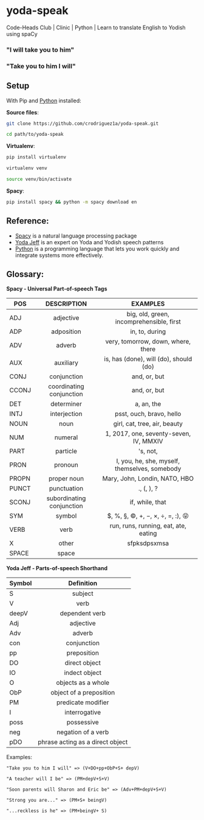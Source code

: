 # yoda-speak
Code-Heads Club | Clinic | Python | Learn to translate English to Yodish using spaCy

### "I will take you to him"
### "Take you to him I will"

## Setup

With Pip and [Python](https://docs.brew.sh/Homebrew-and-Python) installed:

**Source files**:

```bash
git clone https://github.com/crodriguez1a/yoda-speak.git

cd path/to/yoda-speak
```

**Virtualenv**:

```bash
pip install virtualenv

virtualenv venv

source venv/bin/activate
```

**Spacy**:

```bash
pip install spacy && python -m spacy download en
```


## Reference:

- [Spacy](http://spacy.io) is a natural language processing package
- [Yoda Jeff](http://www.yodajeff.com/pages/talk/yodish.shtml) is an expert on Yoda and Yodish speech patterns
- [Python](https://www.python.org/) is a programming language that lets you work quickly
and integrate systems more effectively.


## Glossary:

**Spacy - Universal Part-of-speech Tags**

| POS        | DESCRIPTION | EXAMPLES |
| ------------- |:-------------:|:-------------:|
| ADJ |	adjective |	big, old, green, incomprehensible, first |
| ADP |	adposition |	in, to, during |
| ADV |	adverb |	very, tomorrow, down, where, there |
| AUX |	auxiliary |	is, has (done), will (do), should (do) |
| CONJ |	conjunction |	and, or, but |
| CCONJ |	coordinating conjunction |	and, or, but |
| DET |	determiner |	a, an, the |
| INTJ |	interjection |	psst, ouch, bravo, hello |
| NOUN |	noun |	girl, cat, tree, air, beauty |
| NUM |	numeral |	1, 2017, one, seventy-seven, IV, MMXIV |
| PART |	particle |	's, not, |
| PRON |	pronoun |	I, you, he, she, myself, themselves, somebody |
| PROPN |	proper noun |	Mary, John, Londin, NATO, HBO |
| PUNCT |	punctuation |	., (, ), ? |
| SCONJ |	subordinating conjunction |	if, while, that |
| SYM |	symbol |	$, %, §, ©, +, −, ×, ÷, =, :), 😝 |
| VERB |	verb |	run, runs, running, eat, ate, eating |
| X |	other |	sfpksdpsxmsa |
| SPACE |	space | |

**Yoda Jeff - Parts-of-speech Shorthand**

| Symbol        | Definition |
| ------------- |:-------------:|
| S | subject |
| V | verb |
| deepV | dependent verb |
| Adj | adjective |
| Adv | adverb |
| con | conjunction |
| pp | preposition |
| DO | direct object |
| IO | indect object |
| O | objects as a whole |
| ObP | object of a preposition |
| PM | predicate modifier |
| I | interrogative |
| poss | possessive |
| neg | negation of a verb |
| pDO | phrase acting as a direct object |

Examples:

```
"Take you to him I will" => (V+DO+pp+ObP+S+ depV)
```

```
"A teacher will I be" => (PM+depV+S+V)
```

```
"Soon parents will Sharon and Eric be" => (Adv+PM+depV+S+V)
```

```
"Strong you are..." => (PM+S+ beingV)
```

```
"...reckless is he" => (PM+beingV+ S)
```
